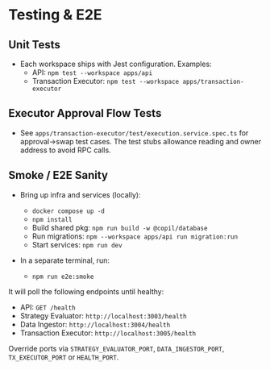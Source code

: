 # Testing & E2E

## Unit Tests

- Each workspace ships with Jest configuration. Examples:
  - API: `npm test --workspace apps/api`
  - Transaction Executor: `npm test --workspace apps/transaction-executor`

## Executor Approval Flow Tests

- See `apps/transaction-executor/test/execution.service.spec.ts` for approval→swap test cases. The test stubs allowance reading and owner address to avoid RPC calls.

## Smoke / E2E Sanity

- Bring up infra and services (locally):
  - `docker compose up -d`
  - `npm install`
  - Build shared pkg: `npm run build -w @copil/database`
  - Run migrations: `npm --workspace apps/api run migration:run`
  - Start services: `npm run dev`

- In a separate terminal, run:
  - `npm run e2e:smoke`

It will poll the following endpoints until healthy:

- API: `GET /health`
- Strategy Evaluator: `http://localhost:3003/health`
- Data Ingestor: `http://localhost:3004/health`
- Transaction Executor: `http://localhost:3005/health`

Override ports via `STRATEGY_EVALUATOR_PORT`, `DATA_INGESTOR_PORT`, `TX_EXECUTOR_PORT` or `HEALTH_PORT`.

